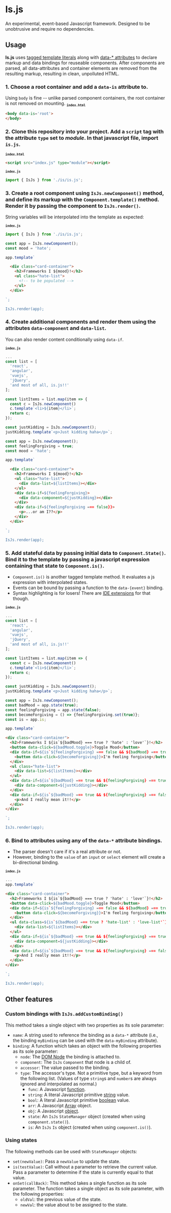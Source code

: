 # Is.js
An experimental, event-based Javascript framework. Designed to be unobtrusive and require no dependencies.

## Usage
**Is.js** uses [tagged template literals](https://developer.mozilla.org/en-US/docs/Web/JavaScript/Reference/Template_literals#tagged_templates) along with [data-* attributes](https://developer.mozilla.org/en-US/docs/Learn/HTML/Howto/Use_data_attributes) to declare markup and data bindings for reuseable components.
After components are parsed, all data-attributes and container elements are removed from the resulting markup, resulting in clean, unpolluted HTML.

### 1. Choose a root container and add a `data-is` attribute to.
Using `body` is fine -- unlike parsed component containers, the root container is not removed on mounting.
<sub>**`index.html`**</sub>
```html
<body data-is='root'>
</body>
```
### 2. Clone this repository into your project. Add a `script` tag with the attribute `type` set to ***module***. In that javascript file, import `is.js`.
<sub>**`index.html`**</sub>
```html
<script src="index.js" type="module"></script>
```
<sub>**`index.js`**</sub>
```javascript
import { IsJs } from './is/is.js';
```
### 3. Create a root component using `IsJs.newComponent()` method, and define its markup with the `Component.template()` method. Render it by passing the component to `IsJs.render()`.
String variables will be interpolated into the template as expected:

<sub>**`index.js`**</sub>
```javascript
import { IsJs } from './is/is.js';

const app = IsJs.newComponent();
const mood = 'hate';

app.template`
```
```html
  <div class="card-container">
    <h2>Frameworks I ${mood}!</h2>
    <ul class="hate-list">
      <!-- to be populated -->
    </ul>
  </div>
```
```javascript
`;

IsJs.render(app);
```
### 4. Create additional components and render them using the attributes `data-component` and `data-list`.
You can also render content conditionally using `data-if`.

<sub>**`index.js`**</sub>
```javascript
...
const list = [
  'react',
  'angular',
  'vuejs',
  'jQuery',
  'and most of all, is.js!!'
];

const listItems = list.map(item => {
  const c = IsJs.newComponent()
  c.template`<li>${item}</li>`;
  return c;
});

const justKidding = IsJs.newComponent();
justKidding.template`<p>Just kidding haha</p>`;

const app = IsJs.newComponent();
const feelingForgiving = true;
const mood = 'hate';

app.template`
```
```html
  <div class="card-container">
    <h2>Frameworks I ${mood}!</h2>
    <ul class="hate-list">
      <div data-list=${listItems}></div>
    </ul>
    <div data-if=${feelingForgiving}>
      <div data-component=${justKidding}></div>
    </div>
    <div data-if=${feelingForgiving === false}}>
      <p>...or am I??</p>
    </div>
  </div>
```
```javascript
`;

IsJs.render(app);
```
### 5. Add stateful data by passing initial data to `Component.State()`. Bind it to the template by passing a javascript expression containing that state to `Component.is()`.
* `Component.is()` is another tagged template method. It evaluates a js expression with interpolated states.
* Events can be bound by passing a function to the `data-{event}` binding.
* Syntax highlighting is for losers! There are [IDE extensions](https://marketplace.visualstudio.com/items?itemName=Tobermory.es6-string-html) for that though.

<sub>**`index.js`**</sub>
```javascript
...
const list = [
  'react',
  'angular',
  'vuejs',
  'jQuery',
  'and most of all, is.js!!'
];

const listItems = list.map(item => {
  const c = IsJs.newComponent()
  c.template`<li>${item}</li>`;
  return c;
});

const justKidding = IsJs.newComponent();
justKidding.template`<p>Just kidding haha</p>`;

const app = IsJs.newComponent();
const badMood = app.state(true);
const feelingForgiving = app.state(false);
const becomeForgiving = () => {feelingForgiving.set(true)};
const is = app.is;

app.template`
```
```html
<div class="card-container">
  <h2>Frameworks I ${is`${badMood} === true ? 'hate' : 'love'`}!</h2>
  <button data-click=${badMood.toggle}>Toggle Mood</button>
  <div data-if=${is`${feelingForgiving} === false && ${badMood} === true`}>
    <button data-click=${becomeForgiving}}>I'm feeling forgiving</button>
  </div>
  <ul class="hate-list">
    <div data-list=${listItems}></div>
  </ul>
  <div data-if=${is`${badMood} === true && ${feelingForgiving} === true`}>
    <div data-component=${justKidding}></div>
  </div>
  <div data-if=${is`${badMood} === true && ${feelingForgiving} === false`}>
    <p>And I really mean it!!</p>
  </div>
</div>
```
```javascript
`;

IsJs.render(app);
```
### 6. Bind to attributes using any of the `data-*` attribute bindings.
* The parser doesn't care if it's a real attribute or not.
* However, binding to the `value` of an `input` or `select` element will create a bi-directional binding.

<sub>**`index.js`**</sub>
```javascript
...
app.template`
```
```html
<div class="card-container">
  <h2>Frameworks I ${is`${badMood} === true ? 'hate' : 'love'`}!</h2>
  <button data-click=${badMood.toggle}>Toggle Mood</button>
  <div data-if=${is`${feelingForgiving} === false && ${badMood} === true`}>
    <button data-click=${becomeForgiving}}>I'm feeling forgiving</button>
  </div>
  <ul data-class=${is`${badMood} === true ? 'hate-list' : 'love-list'`}>
    <div data-list=${listItems}></div>
  </ul>
  <div data-if=${is`${badMood} === true && ${feelingForgiving} === true`}>
    <div data-component=${justKidding}></div>
  </div>
  <div data-if=${is`${badMood} === true && ${feelingForgiving} === false`}>
    <p>And I really mean it!!</p>
  </div>
</div>
```
```javascript
`;

IsJs.render(app);
```
## Other features
### Custom bindings with `IsJs.addCustomBinding()`
This method takes a single object with two properties as its sole parameter:
* `name`: A string used to reference the binding as a `data-*` attribute (i.e., the binding `myBinding` can be used with the `data-myBinding` attribute).
* `binding`: A function which takes an object with the following properties as its sole parameter:
  * `node`: The [DOM Node](https://developer.mozilla.org/en-US/docs/Web/API/Node) the binding is attached to.
  * `component`: The `IsJs` `Component` that node is a child of.
  * `accessor`: The value passed to the binding.
  * `type`: The accessor's type. Not a primitive type, but a keyword from the following list. (Values of type `string`s and `number`s are always ignored and interpolated as normal.)
    * `func`: A Javascript [function](https://developer.mozilla.org/en-US/docs/Web/JavaScript/Reference/Global_Objects/Function).
    * `string`: A literal Javascript primitive [string](https://developer.mozilla.org/en-US/docs/Web/JavaScript/Reference/Global_Objects/String) value.
    * `bool`: A literal Javascript primitive [boolean](https://developer.mozilla.org/en-US/docs/Web/JavaScript/Reference/Global_Objects/Boolean) value.
    * `arr`: A Javascript [Array](https://developer.mozilla.org/en-US/docs/Web/JavaScript/Reference/Global_Objects/Array) object.
    * `obj`: A Javascript [object](https://developer.mozilla.org/en-US/docs/Web/JavaScript/Reference/Global_Objects/Object).
    * `state`: An `IsJs` `StateManager` object (created when using `component.state()`).
    * `is`: An `IsJs` `Is` object (created when using `component.is()`).
### Using states
The following methods can be used with `StateManager` objects:
* `set(newValue)`: Pass a `newValue` to update the state.
* `is(testValue)`: Call without a parameter to retrieve the current value. Pass a parameter to determine if the state is currently equal to that value.
* `onSet(callBack)`: This method takes a single function as its sole parameter. The function takes a single object as its sole parameter, with the following properties:
  * `oldVal`: the previous value of the state.
  * `newVal`: the value about to be assigned to the state.
